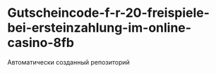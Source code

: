 # Gutscheincode-f-r-20-freispiele-bei-ersteinzahlung-im-online-casino-8fb
Автоматически созданный репозиторий
